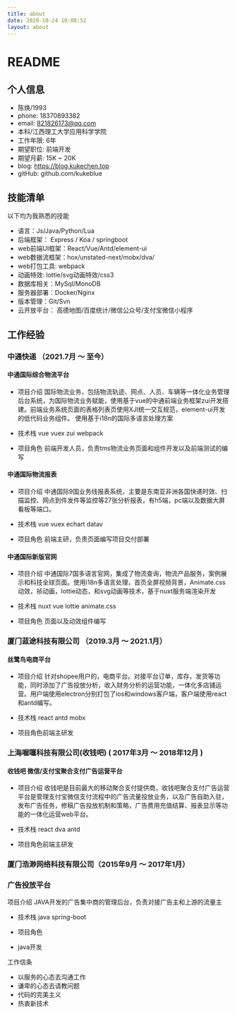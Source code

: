 ```yaml
---
title: about
date: 2020-10-24 10:08:52
layout: about
---
```


# README

## 个⼈信息

- 陈焕/1993
- phone: 18370893382
- email:  821826173@qq.com
- 本科/江⻄理⼯⼤学应用科学学院
- ⼯作年限: 6年
- 期望职位: 前端开发
- 期望⽉薪: 15K ~ 20K
- blog: https://blog.kukechen.top
- gitHub: github.com/kukeblue

## 技能清单
以下均为我熟悉的技能
- 语⾔：Js/Java/Python/Lua
- 后端框架： Express / Koa / springboot
- web前端UI框架：React/Vue/Antd/element-ui
- web数据流框架：hox/unstated-next/mobx/dva/
- web打包工具: webpack
- 动画特效: lottie/svg动画特效/css3
- 数据库相关：MySql/MonoDB
- 服务器部署：Docker/Nginx
- 版本管理：Git/Svn
- 云开放平台： ⾼德地图/百度统计/微信公众号/支付宝微信小程序


## ⼯作经验

### 中通快递 （2021.7月 ～ 至今）

#### 中通国际综合物流平台
- 项目介绍
国际物流业务，包括物流轨迹、网点、人员、车辆等一体化业务管理后台系统，为国际物流业务赋能，使用基于vue的中通前端业务框架zui开发搭建。前端业务系统页面的表格列表⻚使用XJI统一交互规范，element-ui开发的低代码业务组件。
使用基于i18n的国际多语言处理方案

- 技术栈
vue vuex zui webpack

- 项目角色
前端开发人员，负责tms物流业务页面和组件开发以及前端测试的编写


#### 中通国际物流报表

- 项目介绍
中通国际9国业务线报表系统，主要是东南亚非洲各国快递时效、扫描监控、网点到件发件等监控等27张分析报表，有h5端，pc端以及数据大屏看板等端口。
- 技术栈
vue vuex echart datav

- 项目角色
前端主研，负责页面编写项目交付部署

#### 中通国际新版官网
- 项目介绍
中通国际7国多语言官网，集成了物流查询，物流产品服务，案例展示和科技全球页面。使用i18n多语言处理，首页全屏视频背景，Animate.css动效，祯动画，lottie动态，和svg动画等技术，基于nuxt服务端渲染开发

- 技术栈
  nuxt vue lottie animate.css

- 项目角色
页面以及动效组件编写

### 厦⻔蓝途科技有限公司 （2019.3⽉ ～ 2021.1月）
#### 丝鹭鸟电商平台
- 项目介绍
针对shopee用户的，电商平台。对接平台订单，库存，发货等功能，同时添加了广告投放分析，收入财务分析的运营功能，一体化多店铺运营。用户端使用electron分别打包了ios和windows客户端，客户端使用react和antd编写。

- 技术栈
  react antd mobx

- 项目角色前端主研发


### 上海喔噻科技有限公司(收钱吧) ( 2017年3⽉ ～ 2018年12⽉ )
#### 收钱吧 微信/⽀付宝聚合⽀付⼴告运营平台
- 项目介绍
收钱吧是目前最大的移动聚合支付提供商，收钱吧聚合⽀付⼴告运营平台是管理⽀付宝微信⽀付流程中的广告流量投放业务，以及⼴告自助入驻，发布广告任务，修稿广告投放机制和策略，⼴告费⽤充值结算、报表显示等功能的一体化运营web平台。

- 技术栈
  react dva antd

- 项目角色前端主研发


### 厦⻔浩渺⽹络科技有限公司（2015年9⽉ ～ 2017年1⽉）

### 广告投放平台
项目介绍
JAVA开发的广告集中商的管理后台，负责对接广告主和上游的流量主

- 技术栈
  java spring-boot

- 项目角色
- java开发

工作信条
- 以服务的心态去沟通工作
- 谦卑的心态去请教问题
- 代码的完美主义
- 热衷新技术



